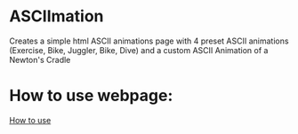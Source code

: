 # ASCIImation

Creates a simple html ASCII animations page with 4 preset ASCII animations (Exercise, Bike, Juggler, Bike, Dive) and a custom
ASCII Animation of a Newton's Cradle

# How to use webpage:

[How to use](https://imgur.com/a/m9eCGBU)
